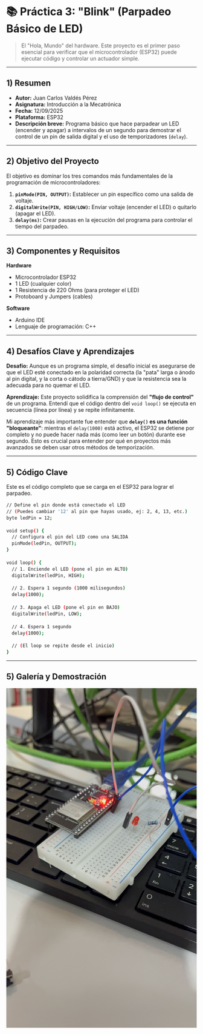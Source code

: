 # 📚 Práctica 3: "Blink" (Parpadeo Básico de LED)

> El "Hola, Mundo" del hardware. Este proyecto es el primer paso esencial para verificar que el microcontrolador (ESP32) puede ejecutar código y controlar un actuador simple.

---

## 1) Resumen

- **Autor:** Juan Carlos Valdés Pérez
- **Asignatura:** Introducción a la Mecatrónica
- **Fecha:** 12/09/2025
- **Plataforma:** ESP32
- **Descripción breve:** Programa básico que hace parpadear un LED (encender y apagar) a intervalos de un segundo para demostrar el control de un pin de salida digital y el uso de temporizadores (`delay`).

---

## 2) Objetivo del Proyecto

El objetivo es dominar los tres comandos más fundamentales de la programación de microcontroladores:

1.  **`pinMode(PIN, OUTPUT)`:** Establecer un pin específico como una salida de voltaje.
2.  **`digitalWrite(PIN, HIGH/LOW)`:** Enviar voltaje (encender el LED) o quitarlo (apagar el LED).
3.  **`delay(ms)`:** Crear pausas en la ejecución del programa para controlar el tiempo del parpadeo.

---

## 3) Componentes y Requisitos

**Hardware**
- Microcontrolador ESP32
- 1 LED (cualquier color)
- 1 Resistencia de 220 Ohms (para proteger el LED)
- Protoboard y Jumpers (cables)

**Software**
- Arduino IDE
- Lenguaje de programación: C++

---

## 4) Desafíos Clave y Aprendizajes

**Desafío:**
Aunque es un programa simple, el desafío inicial es asegurarse de que el LED esté conectado en la polaridad correcta (la "pata" larga o ánodo al pin digital, y la corta o cátodo a tierra/GND) y que la resistencia sea la adecuada para no quemar el LED.

**Aprendizaje:**
Este proyecto solidifica la comprensión del **"flujo de control"** de un programa. Entendí que el código dentro del `void loop()` se ejecuta en secuencia (línea por línea) y se repite infinitamente.

Mi aprendizaje más importante fue entender que **`delay()` es una función "bloqueante"**: mientras el `delay(1000)` está activo, el ESP32 se detiene por completo y no puede hacer nada más (como leer un botón) durante ese segundo. Esto es crucial para entender por qué en proyectos más avanzados se deben usar otros métodos de temporización.

---

## 5) Código Clave

Este es el código completo que se carga en el ESP32 para lograr el parpadeo.

```bash
// Define el pin donde está conectado el LED
// (Puedes cambiar '12' al pin que hayas usado, ej: 2, 4, 13, etc.)
byte ledPin = 12; 

void setup() {
  // Configura el pin del LED como una SALIDA
  pinMode(ledPin, OUTPUT);
}

void loop() {
  // 1. Enciende el LED (pone el pin en ALTO)
  digitalWrite(ledPin, HIGH);
  
  // 2. Espera 1 segundo (1000 milisegundos)
  delay(1000);
  
  // 3. Apaga el LED (pone el pin en BAJO)
  digitalWrite(ledPin, LOW);
  
  // 4. Espera 1 segundo
  delay(1000);
  
  // (El loop se repite desde el inicio)
}


```
---
## 5) Galería y Demostración

![Armado en protoboard](recursos/imgs/Blink.jpeg)

